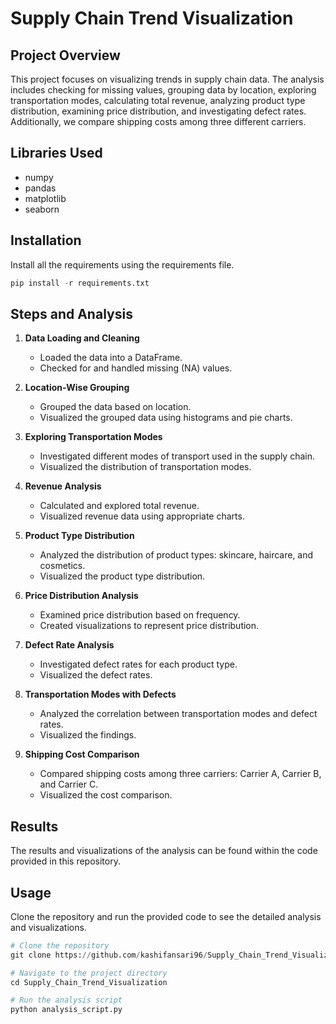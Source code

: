 # Supply Chain Trend Visualization

## Project Overview
This project focuses on visualizing trends in supply chain data. The analysis includes checking for missing values, grouping data by location, exploring transportation modes, calculating total revenue, analyzing product type distribution, examining price distribution, and investigating defect rates. Additionally, we compare shipping costs among three different carriers.

## Libraries Used
- numpy
- pandas
- matplotlib
- seaborn

## Installation
Install all the requirements using the requirements file.
```python
pip install -r requirements.txt
````

## Steps and Analysis
1. **Data Loading and Cleaning**
   - Loaded the data into a DataFrame.
   - Checked for and handled missing (NA) values.

2. **Location-Wise Grouping**
   - Grouped the data based on location.
   - Visualized the grouped data using histograms and pie charts.

3. **Exploring Transportation Modes**
   - Investigated different modes of transport used in the supply chain.
   - Visualized the distribution of transportation modes.

4. **Revenue Analysis**
   - Calculated and explored total revenue.
   - Visualized revenue data using appropriate charts.

5. **Product Type Distribution**
   - Analyzed the distribution of product types: skincare, haircare, and cosmetics.
   - Visualized the product type distribution.

6. **Price Distribution Analysis**
   - Examined price distribution based on frequency.
   - Created visualizations to represent price distribution.

7. **Defect Rate Analysis**
   - Investigated defect rates for each product type.
   - Visualized the defect rates.

8. **Transportation Modes with Defects**
   - Analyzed the correlation between transportation modes and defect rates.
   - Visualized the findings.

9. **Shipping Cost Comparison**
   - Compared shipping costs among three carriers: Carrier A, Carrier B, and Carrier C.
   - Visualized the cost comparison.

## Results
The results and visualizations of the analysis can be found within the code provided in this repository.

## Usage
Clone the repository and run the provided code to see the detailed analysis and visualizations.

```python
# Clone the repository
git clone https://github.com/kashifansari96/Supply_Chain_Trend_Visualization.git

# Navigate to the project directory
cd Supply_Chain_Trend_Visualization

# Run the analysis script
python analysis_script.py
